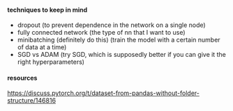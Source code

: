#### techniques to keep in mind
- dropout (to prevent dependence in the network on a single node)
- fully connected network (the type of nn that I want to use)
- minibatching (definitely do this) (train the model with a certain number of data at a time)
- SGD vs ADAM (try SGD, which is supposedly better if you can give it the right hyperparameters)

#### resources
https://discuss.pytorch.org/t/dataset-from-pandas-without-folder-structure/146816